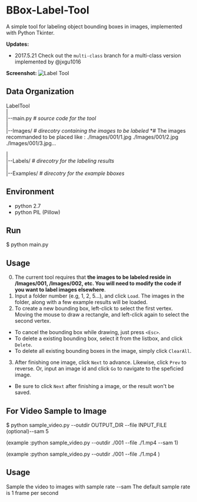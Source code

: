 BBox-Label-Tool
===============

A simple tool for labeling object bounding boxes in images, implemented with Python Tkinter.

**Updates:**
- 2017.5.21 Check out the ```multi-class``` branch for a multi-class version implemented by @jxgu1016

**Screenshot:**
![Label Tool](./screenshot.png)

Data Organization
-----------------
LabelTool  
|  
|--main.py   *# source code for the tool*  
|  
|--Images/   *# direcotry containing the images to be labeled*
	     *# The images recommanded to be placed like : 
		./Images/001/1.jpg
		./Images/001/2.jpg
		./Images/001/3.jpg...
  
|  
|--Labels/   *# direcotry for the labeling results*  
|  
|--Examples/  *# direcotry for the example bboxes*  

Environment
----------
- python 2.7
- python PIL (Pillow)

Run
-------
$ python main.py

Usage
-----
0. The current tool requires that **the images to be labeled reside in /Images/001, /Images/002, etc. You will need to modify the code if you want to label images elsewhere**.
1. Input a folder number (e.g, 1, 2, 5...), and click `Load`. The images in the folder, along with a few example results will be loaded.
2. To create a new bounding box, left-click to select the first vertex. Moving the mouse to draw a rectangle, and left-click again to select the second vertex.
  - To cancel the bounding box while drawing, just press `<Esc>`.
  - To delete a existing bounding box, select it from the listbox, and click `Delete`.
  - To delete all existing bounding boxes in the image, simply click `ClearAll`.
3. After finishing one image, click `Next` to advance. Likewise, click `Prev` to reverse. Or, input an image id and click `Go` to navigate to the speficied image.
  - Be sure to click `Next` after finishing a image, or the result won't be saved. 


For Video Sample to Image
-------
$ python sample_video.py   --outdir OUTPUT_DIR    --file INPUT_FILE	  (optional)--sam 5

(example :python sample_video.py --outdir ./001 --file ./1.mp4 --sam 1)

(example :python sample_video.py --outdir ./001 --file ./1.mp4        )

Usage
-----
Sample the video to images with sample rate --sam
The default sample rate is 1 frame per second





